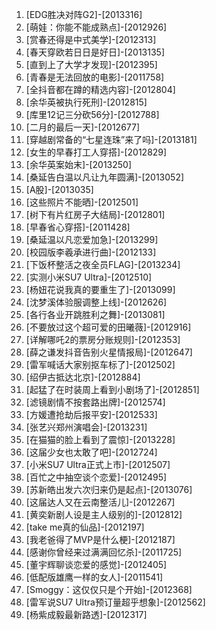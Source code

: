 
1. [EDG胜决对阵G2]-[2013316]
1. [萌娃：你能不能成熟点]-[2012926]
1. [赏春还得是中式美学]-[2012313]
1. [春天穿欧若日日是好日]-[2013135]
1. [直到上了大学才发现]-[2012395]
1. [青春是无法回放的电影]-[2011758]
1. [全抖音都在蹲的精选内容]-[2012804]
1. [余华英被执行死刑]-[2012815]
1. [库里12记三分砍56分]-[2012788]
1. [二月的最后一天]-[2012677]
1. [穿越剧常备的“七星连珠”来了吗]-[2013181]
1. [女生的早春打工人穿搭]-[2012829]
1. [余华英案始末]-[2013250]
1. [桑延告白温以凡让九年圆满]-[2013052]
1. [A股]-[2013035]
1. [这些照片不能晒]-[2012501]
1. [树下有片红房子大结局]-[2012801]
1. [早春省心穿搭]-[2011428]
1. [桑延温以凡恋爱加急]-[2013299]
1. [校园版李羲承进行曲]-[2012133]
1. [下饭杯整活之夜全员FLAG]-[2013234]
1. [实测小米SU7 Ultra]-[2012510]
1. [杨妞花说我真的要重生了]-[2013099]
1. [沈梦溪体验服调整上线]-[2012626]
1. [各行各业开跳胜利之舞]-[2013081]
1. [不要放过这个超可爱的田曦薇]-[2012916]
1. [详解哪吒2的票房分账规则]-[2012353]
1. [薛之谦发抖音告别火星情报局]-[2012647]
1. [雷军喊话大家别抠车标了]-[2012502]
1. [绍伊古抵达北京]-[2012884]
1. [起猛了在时装周上看到小剧场了]-[2012851]
1. [滤镜剧情不按套路出牌]-[2012574]
1. [方媛遭抢劫后报平安]-[2012533]
1. [张艺兴郑州演唱会]-[2013231]
1. [在猫猫的脸上看到了震惊]-[2013228]
1. [这届少女也太敢了吧]-[2012724]
1. [小米SU7 Ultra正式上市]-[2012507]
1. [百忙之中抽空谈个恋爱]-[2012495]
1. [苏新皓出发六次归来仍是起点]-[2013076]
1. [这届达人又在云南整活儿]-[2012267]
1. [黄奕新剧人设是主人级别的]-[2012812]
1. [take me真的仙品]-[2012197]
1. [我老爸得了MVP是什么梗]-[2012187]
1. [感谢你曾经来过满满回忆杀]-[2011725]
1. [董宇辉聊谈恋爱的感觉]-[2012405]
1. [低配版雄鹰一样的女人]-[2011541]
1. [Smoggy：这仅仅只是个开始]-[2012368]
1. [雷军说SU7 Ultra预订量超乎想象]-[2012562]
1. [杨紫成毅最新路透]-[2012317]